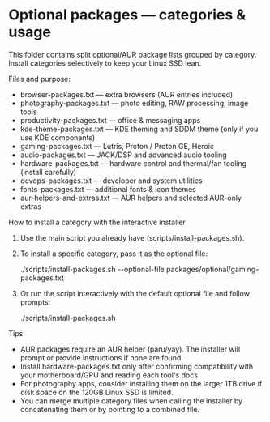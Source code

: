 # Optional packages — categories & usage

This folder contains split optional/AUR package lists grouped by category. Install categories selectively to keep your Linux SSD lean.

Files and purpose:
- browser-packages.txt — extra browsers (AUR entries included)
- photography-packages.txt — photo editing, RAW processing, image tools
- productivity-packages.txt — office & messaging apps
- kde-theme-packages.txt — KDE theming and SDDM theme (only if you use KDE components)
- gaming-packages.txt — Lutris, Proton / Proton GE, Heroic
- audio-packages.txt — JACK/DSP and advanced audio tooling
- hardware-packages.txt — hardware control and thermal/fan tooling (install carefully)
- devops-packages.txt — developer and system utilities
- fonts-packages.txt — additional fonts & icon themes
- aur-helpers-and-extras.txt — AUR helpers and selected AUR-only extras

How to install a category with the interactive installer
1. Use the main script you already have (scripts/install-packages.sh).
2. To install a specific category, pass it as the optional file:

   ./scripts/install-packages.sh --optional-file packages/optional/gaming-packages.txt

3. Or run the script interactively with the default optional file and follow prompts:

   ./scripts/install-packages.sh

Tips
- AUR packages require an AUR helper (paru/yay). The installer will prompt or provide instructions if none are found.
- Install hardware-packages.txt only after confirming compatibility with your motherboard/GPU and reading each tool's docs.
- For photography apps, consider installing them on the larger 1TB drive if disk space on the 120GB Linux SSD is limited.
- You can merge multiple category files when calling the installer by concatenating them or by pointing to a combined file.
